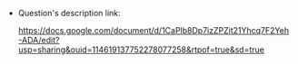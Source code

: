 + Question's description link:

    https://docs.google.com/document/d/1CaPlb8Dp7izZPZit21Yhcq7F2Yeh-ADA/edit?usp=sharing&ouid=114619137752278077258&rtpof=true&sd=true